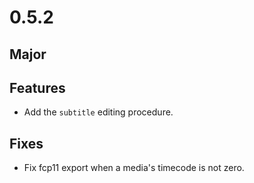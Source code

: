 # 0.5.2

## Major

## Features
- Add the `subtitle` editing procedure.

## Fixes
- Fix fcp11 export when a media's timecode is not zero.
